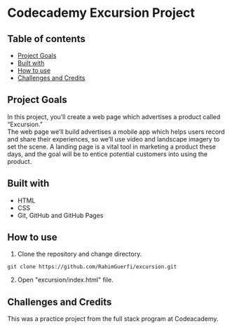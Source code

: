 # Codecademy Excursion Project

## Table of contents
* [Project Goals](#project-goals)
* [Built with](#built-with)
* [How to use](#how-to-use)
* [Challenges and Credits](#challenges-and-credits)

## Project Goals
In this project, you’ll create a web page which advertises a product called “Excursion.”<br>
The web page we’ll build advertises a mobile app which helps users record and share their experiences, so we’ll use video and landscape imagery to set the scene. A landing page is a vital tool in marketing a product these days, and the goal will be to entice potential customers into using the product.

## Built with
* HTML
* CSS
* Git, GitHub and GitHub Pages

## How to use
1. Clone the repository and change directory.

```
git clone https://github.com/RahimGuerfi/excursion.git
```

2. Open "excursion/index.html" file.

## Challenges and Credits
This was a practice project from the full stack program at Codeacademy.
